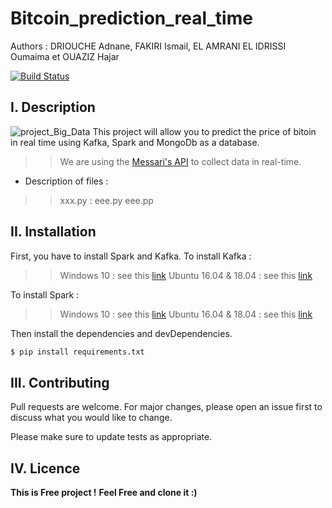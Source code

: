 # Bitcoin_prediction_real_time
Authors : DRIOUCHE Adnane, FAKIRI Ismail, EL AMRANI EL IDRISSI Oumaima et OUAZIZ Hajar

[![Build Status](https://travis-ci.org/joemccann/dillinger.svg?branch=master)](https://travis-ci.org/joemccann/dillinger)

## I. Description
![project_Big_Data](https://user-images.githubusercontent.com/46791116/105404886-c812f700-5c2a-11eb-8c8d-4affe90e9d58.png)
This project will allow you to predict the price of bitoin in real time using Kafka, Spark and MongoDb as a database.
>>We are using the [Messari's API](https://messari.io/api/docs#operation/Get%20all%20Assets) to collect data in real-time. 
- Description of files : 
>> xxx.py : 
eee.py 
eee.pp


## II. Installation 
First, you have to install Spark and Kafka.
To install Kafka : 
>> Windows 10 : see this [link](https://www.goavega.com/install-apache-kafka-on-windows/)
Ubuntu 16.04 & 18.04 : see this [link](https://tecadmin.net/install-apache-kafka-ubuntu/)

To install Spark : 
>> Windows 10 : see this [link](https://phoenixnap.com/kb/install-spark-on-windows-10)
Ubuntu 16.04 & 18.04 : see this [link](https://computingforgeeks.com/how-to-install-apache-spark-on-ubuntu-debian/)

Then install the dependencies and devDependencies.

```sh
$ pip install requirements.txt
```
## III. Contributing
Pull requests are welcome. For major changes, please open an issue first to discuss what you would like to change.

Please make sure to update tests as appropriate.
## IV. Licence
**This is Free project !**
**Feel Free and clone it :)**
